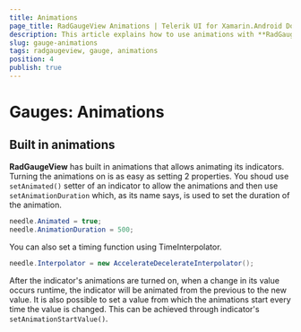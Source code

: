 ```yaml
---
title: Animations
page_title: RadGaugeView Animations | Telerik UI for Xamarin.Android Documentation
description: This article explains how to use animations with **RadGaugeView**
slug: gauge-animations
tags: radgaugeview, gauge, animations
position: 4
publish: true
---
```


# Gauges: Animations

## Built in animations

**RadGaugeView** has built in animations that allows animating its indicators. Turning the animations on is as easy as setting 2 properties. You shoud use <code>setAnimated()</code> setter of an indicator to allow the animations and then use <code>setAnimationDuration</code> which, as its name says, is used to set the duration of the animation.


```C#
needle.Animated = true;
needle.AnimationDuration = 500;
```

You can also set a timing function using TimeInterpolator.


```C#
needle.Interpolator = new AccelerateDecelerateInterpolator();
```

After the indicator's animations are turned on, when a change in its value occurs runtime, the indicator will be animated from the previous to the new value. It is also possible to set a value from which the animations start every time the value is changed. This can be achieved through indicator's <code>setAnimationStartValue()</code>.


